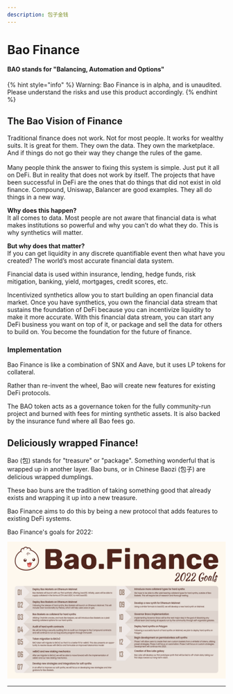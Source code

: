 ```yaml
---
description: 包子金钱
---
```


# Bao Finance

#### BAO stands for "Balancing, Automation and Options"

{% hint style="info" %}
Warning: Bao Finance is in alpha, and is unaudited. Please understand the risks and use this product accordingly.
{% endhint %}

## **The Bao Vision of Finance**

Traditional finance does not work. Not for most people. It works for wealthy suits. It is great for them. They own the data. They own the marketplace. And if things do not go their way they change the rules of the game.\
\
Many people think the answer to fixing this system is simple. Just put it all on DeFi. But in reality that does not work by itself. The projects that have been successful in DeFi are the ones that do things that did not exist in old finance. Compound, Uniswap, Balancer are good examples. They all do things in a new way.

**Why does this happen?**\
It all comes to data. Most people are not aware that financial data is what makes institutions so powerful and why you can’t do what they do. This is why synthetics will matter.

**But why does that matter?**\
If you can get liquidity in any discrete quantifiable event then what have you created? The world’s most accurate financial data system.

Financial data is used within insurance, lending, hedge funds, risk mitigation, banking, yield, mortgages, credit scores, etc.

Incentivized synthetics allow you to start building an open financial data market. Once you have synthetics, you own the financial data stream that sustains the foundation of DeFi because you can incentivize liquidity to make it more accurate. With this financial data stream, you can start any DeFi business you want on top of it, or package and sell the data for others to build on. You become the foundation for the future of finance.

### **Implementation**

Bao Finance is like a combination of SNX and Aave, but it uses LP tokens for collateral.

Rather than re-invent the wheel, Bao will create new features for existing DeFi protocols.

The BAO token acts as a governance token for the fully community-run project and burned with fees for minting synthetic assets. It is also backed by the insurance fund where all Bao fees go.

## Deliciously wrapped Finance!

Bao (包) stands for "treasure" or "package". Something wonderful that is wrapped up in another layer. Bao buns, or in Chinese Baozi (包子) are delicious wrapped dumplings.

These bao buns are the tradition of taking something good that already exists and wrapping it up into a new treasure.

Bao Finance aims to do this by being a new protocol that adds features to existing DeFi systems.

Bao Finance's goals for 2022:

![](<.gitbook/assets/image (85).png>)

***
